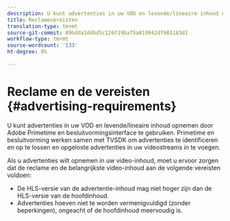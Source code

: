 ```yaml
---
description: U kunt advertenties in uw VOD en levende/lineaire inhoud opnemen door Adobe Primetime en besluitvormingsinterface te gebruiken. Primetime en besluitvorming werken samen met TVSDK om advertenties te identificeren en op te lossen en opgeloste advertenties in uw videostreams in te voegen.
title: Reclamevereisten
translation-type: tm+mt
source-git-commit: 89bdda1d4bd5c126f19ba75a819942df901183d1
workflow-type: tm+mt
source-wordcount: '133'
ht-degree: 0%

---
```



# Reclame en de vereisten {#advertising-requirements}

U kunt advertenties in uw VOD en levende/lineaire inhoud opnemen door Adobe Primetime en besluitvormingsinterface te gebruiken. Primetime en besluitvorming werken samen met TVSDK om advertenties te identificeren en op te lossen en opgeloste advertenties in uw videostreams in te voegen.

<!--<a id="section_282A8000A8BF4860A24F0D3F1A19BC9E"></a>-->

Als u advertenties wilt opnemen in uw video-inhoud, moet u ervoor zorgen dat de reclame en de belangrijkste video-inhoud aan de volgende vereisten voldoen:

* De HLS-versie van de advertentie-inhoud mag niet hoger zijn dan de HLS-versie van de hoofdinhoud.
* Advertenties hoeven niet te worden vermenigvuldigd (zonder beperkingen), ongeacht of de hoofdinhoud meervoudig is.